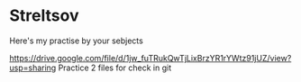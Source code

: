# Streltsov
Here's my practise by your sebjects

https://drive.google.com/file/d/1jw_fuTRukQwTjLixBrzYR1rYWtz91jUZ/view?usp=sharing Practice 2 files for check in git
